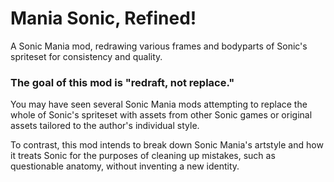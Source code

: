 # Mania Sonic, Refined!

A Sonic Mania mod, redrawing various frames and bodyparts of Sonic's spriteset for consistency and quality.

### The goal of this mod is "redraft, not replace."

You may have seen several Sonic Mania mods attempting to replace the whole of Sonic's spriteset with assets from other Sonic games or original assets tailored to the author's individual style.

To contrast, this mod intends to break down Sonic Mania's artstyle and how it treats Sonic for the purposes of cleaning up mistakes, such as questionable anatomy, without inventing a new identity.
